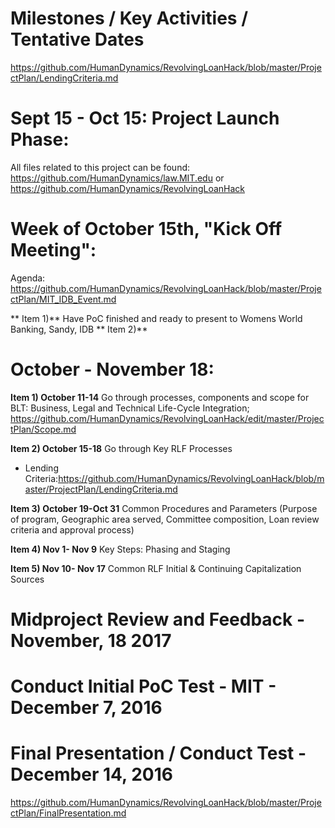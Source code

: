 # Milestones / Key Activities / Tentative Dates

https://github.com/HumanDynamics/RevolvingLoanHack/blob/master/ProjectPlan/LendingCriteria.md

# Sept 15 - Oct 15: Project Launch Phase: 

All files related to this project can be found: https://github.com/HumanDynamics/law.MIT.edu or https://github.com/HumanDynamics/RevolvingLoanHack


# Week of October 15th, "Kick Off Meeting":

Agenda: https://github.com/HumanDynamics/RevolvingLoanHack/blob/master/ProjectPlan/MIT_IDB_Event.md

** Item 1)** Have PoC finished and ready to present to Womens World Banking, Sandy, IDB
** Item 2)**

# October - November 18:
 
**Item 1) October 11-14**  Go through processes, components and scope for BLT: Business, Legal and Technical Life-Cycle Integration; https://github.com/HumanDynamics/RevolvingLoanHack/edit/master/ProjectPlan/Scope.md 

**Item 2) October 15-18** Go through Key RLF Processes
* Lending Criteria:https://github.com/HumanDynamics/RevolvingLoanHack/blob/master/ProjectPlan/LendingCriteria.md

**Item 3) October 19-Oct 31** Common Procedures and Parameters (Purpose of program, Geographic area served, Committee composition, Loan review criteria and approval process) 

**Item 4) Nov 1- Nov 9**  Key Steps: Phasing and Staging 

**Item 5) Nov 10- Nov 17** Common RLF Initial & Continuing Capitalization Sources 

# Midproject Review and Feedback - November, 18 2017

# Conduct Initial PoC Test - MIT - December 7, 2016

# Final Presentation / Conduct Test - December 14, 2016

https://github.com/HumanDynamics/RevolvingLoanHack/blob/master/ProjectPlan/FinalPresentation.md

